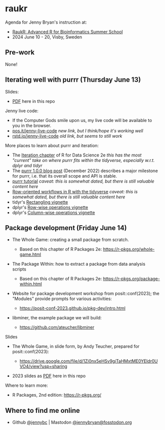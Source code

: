 # raukr

Agenda for Jenny Bryan's instruction at:

  * [RaukR: Advanced R for Bioinformatics Summer School](https://nbisweden.github.io/raukr-2024/)
  * 2024 June 10 - 20, Visby, Sweden

## Pre-work

None!

## Iterating well with purrr (Thursday June 13)

Slides:

  * [PDF](purrr-2024.pdf) here in this repo

Jenny live code:

   * If the Computer Gods smile upon us, my live code will be available to you
     in the browser.
   * [pos.it/jenny-live-code](https://pos.it/jenny-live-code) *new link, but I
     think/hope it's working well*
   * [rstd.io/jenny-live-code](https://rstd.io/jenny-live-code) *old link, but
     seems to still work*

More places to learn about purrr and iteration:

  * The [Iteration chapter](https://r4ds.hadley.nz/iteration) of R for Data
    Science 2e *this has the most "current" take on where purrr fits within the
    tidyverse, especially w.r.t. dplyr and tidyr*
  * The [purrr 1.0.0 blog post](https://www.tidyverse.org/blog/2022/12/purrr-1-0-0/) (December 2022)
  describes a major milestone for purrr, i.e. that its overall scope and API is
  stable.
  * [purrr tutorial](https://jennybc.github.io/purrr-tutorial/) *caveat: this is
    somewhat dated, but there is still valuable content here*
  * [Row-oriented workflows in R with the tidyverse](https://github.com/jennybc/row-oriented-workflows#readme)  *caveat:
    this is somewhat dated, but there is still valuable content here*
  * tidyr's [Rectangling vignette](https://tidyr.tidyverse.org/articles/rectangle.html)
  * dplyr's [Row-wise operations vignette](https://dplyr.tidyverse.org/articles/rowwise.html)
  * dplyr's [Column-wise operations vignette](https://dplyr.tidyverse.org/articles/colwise.html)

## Package development (Friday June 14)

* The Whole Game: creating a small package from scratch.

  - Based on this chapter of R Packages 2e: <https://r-pkgs.org/whole-game.html>   
* The Package Within: how to extract a package from data analysis scripts
  - Based on this chapter of R Packages 2e: <https://r-pkgs.org/package-within.html>
  
* Website for package development workshop from posit::conf(2023); the "Modules" provide prompts for various activities:
  
  - <https://posit-conf-2023.github.io/pkg-dev/intro.html>
  
* libminer, the example package we will build:

  - <https://github.com/ateucher/libminer>
  
Slides

  * The Whole Game, in slide form, by Andy Teucher, prepared for posit::conf(2023):

    - <https://drive.google.com/file/d/1Zi0nx5eHSv9giTaHMxtME0YEIdr0UVO4/view?usp=sharing>

  * 2023 slides as [PDF](pkg-dev-2023.pdf) here in this repo
  
Where to learn more:

* R Packages, 2nd edition: <https://r-pkgs.org/>

## Where to find me online

  * Github [\@jennybc](https://github.com/jennybc) \| Mastodon [\@jennybryan\@fosstodon.org](https://fosstodon.org/@jennybryan)
